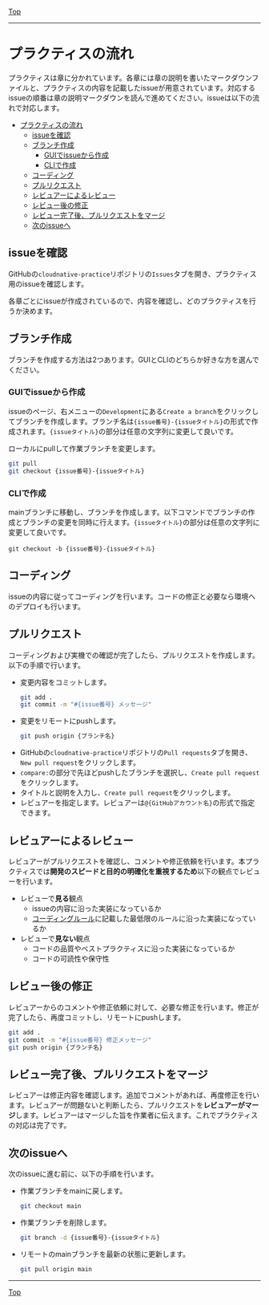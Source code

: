 [Top](../README.md)

---

# プラクティスの流れ

プラクティスは章に分かれています。各章には章の説明を書いたマークダウンファイルと、プラクティスの内容を記載したissueが用意されています。対応するissueの順番は章の説明マークダウンを読んで進めてください。issueは以下の流れで対応します。

- [プラクティスの流れ](#プラクティスの流れ)
  - [issueを確認](#issueを確認)
  - [ブランチ作成](#ブランチ作成)
    - [GUIでissueから作成](#guiでissueから作成)
    - [CLIで作成](#cliで作成)
  - [コーディング](#コーディング)
  - [プルリクエスト](#プルリクエスト)
  - [レビュアーによるレビュー](#レビュアーによるレビュー)
  - [レビュー後の修正](#レビュー後の修正)
  - [レビュー完了後、プルリクエストをマージ](#レビュー完了後プルリクエストをマージ)
  - [次のissueへ](#次のissueへ)


## issueを確認

GitHubの`cloudnative-practice`リポジトリの`Issues`タブを開き、プラクティス用のissueを確認します。

各章ごとにissueが作成されているので、内容を確認し、どのプラクティスを行うか決めます。

## ブランチ作成

ブランチを作成する方法は2つあります。GUIとCLIのどちらか好きな方を選んでください。

### GUIでissueから作成

issueのページ、右メニューの`Development`にある`Create a branch`をクリックしてブランチを作成します。ブランチ名は`{issue番号}-{issueタイトル}`の形式で作成されます。`{issueタイトル}`の部分は任意の文字列に変更して良いです。

ローカルにpullして作業ブランチを変更します。

``` sh
git pull
git checkout {issue番号}-{issueタイトル}
```

### CLIで作成

mainブランチに移動し、ブランチを作成します。以下コマンドでブランチの作成とブランチの変更を同時に行えます。`{issueタイトル}`の部分は任意の文字列に変更して良いです。

```
git checkout -b {issue番号}-{issueタイトル}
```

## コーディング

issueの内容に従ってコーディングを行います。コードの修正と必要なら環境へのデプロイも行います。

## プルリクエスト

コーディングおよび実機での確認が完了したら、プルリクエストを作成します。以下の手順で行います。

- 変更内容をコミットします。
  ``` sh
  git add .
  git commit -m "#{issue番号} メッセージ"
  ```
- 変更をリモートにpushします。
  ``` sh
  git push origin {ブランチ名}
  ```
- GitHubの`cloudnative-practice`リポジトリの`Pull requests`タブを開き、`New pull request`をクリックします。
- `compare:`の部分で先ほどpushしたブランチを選択し、`Create pull request`をクリックします。
- タイトルと説明を入力し、`Create pull request`をクリックします。
- レビュアーを指定します。レビュアーは`@{GitHubアカウント名}`の形式で指定できます。

## レビュアーによるレビュー

レビュアーがプルリクエストを確認し、コメントや修正依頼を行います。本プラクティスでは**開発のスピードと目的の明確化を重視するため**以下の観点でレビューを行います。

- レビューで**見る**観点
  - issueの内容に沿った実装になっているか
  - [コーディングルール](./coderule.md)に記載した最低限のルールに沿った実装になっているか
- レビューで**見ない**観点
  - コードの品質やベストプラクティスに沿った実装になっているか
  - コードの可読性や保守性

## レビュー後の修正

レビュアーからのコメントや修正依頼に対して、必要な修正を行います。修正が完了したら、再度コミットし、リモートにpushします。

``` sh
git add .
git commit -m "#{issue番号} 修正メッセージ"
git push origin {ブランチ名}
```

## レビュー完了後、プルリクエストをマージ

レビュアーは修正内容を確認します。追加でコメントがあれば、再度修正を行います。レビュアーが問題ないと判断したら、プルリクエストを**レビュアーがマージ**します。レビュアーはマージした旨を作業者に伝えます。これでプラクティスの対応は完了です。

## 次のissueへ

次のissueに進む前に、以下の手順を行います。
- 作業ブランチをmainに戻します。
  ``` sh
  git checkout main
  ```
- 作業ブランチを削除します。
  ``` sh
  git branch -d {issue番号}-{issueタイトル}
  ```
- リモートのmainブランチを最新の状態に更新します。
  ``` sh
  git pull origin main
  ```

---

[Top](../README.md)  
